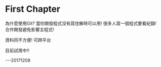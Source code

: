 # First Chapter

為什麼使用Git?
當你開發程式沒有寫住解時可以用!
很多人寫一個程式要看紀錄!
合作開發避免影響主程式!

資料同不方便!
可跨平台

目前試用中!!

---20171208